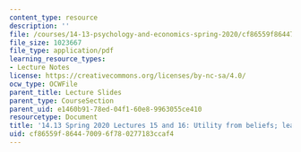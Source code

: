 ```yaml
---
content_type: resource
description: ''
file: /courses/14-13-psychology-and-economics-spring-2020/cf86559f864470096f780277183ccaf4_MIT14_13S20_lec15_16.pdf
file_size: 1023667
file_type: application/pdf
learning_resource_types:
- Lecture Notes
license: https://creativecommons.org/licenses/by-nc-sa/4.0/
ocw_type: OCWFile
parent_title: Lecture Slides
parent_type: CourseSection
parent_uid: e1460b91-78ed-04f1-60e8-9963055ce410
resourcetype: Document
title: '14.13 Spring 2020 Lectures 15 and 16: Utility from beliefs; learning'
uid: cf86559f-8644-7009-6f78-0277183ccaf4
---
```

